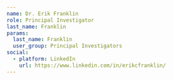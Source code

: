 ```yaml
---
name: Dr. Erik Franklin
role: Principal Investigator
last_name: Franklin
params:
  last_name: Franklin
  user_group: Principal Investigators
social:
  - platform: LinkedIn
    url: https://www.linkedin.com/in/erikcfranklin/
---
```


